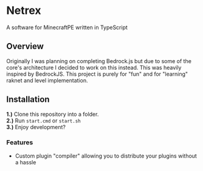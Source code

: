 # Netrex
 A software for MinecraftPE written in TypeScript
 
## Overview
Originally I was planning on completing Bedrock.js but due to some of the core's architecture I decided to work on this instead. This was heavily inspired by BedrockJS. This project is purely for "fun" and for "learning" raknet and level implementation.

## Installation
**1.)** Clone this repository into a folder.<br />
**2.)** Run `start.cmd` or `start.sh`<br />
**3.)** Enjoy development?

### Features
 - Custom plugin "compiler" allowing you to distribute your plugins without a hassle